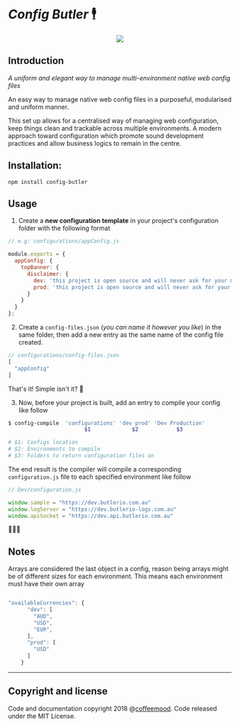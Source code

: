 # *Config Butler* 🕴

<p style="margin: 0 auto; text-align: center;">
  <img src=https://i.imgur.com/6n2blTA.png>
</p>



## Introduction

*A uniform and elegant way to manage multi-environment native web config files* 

An easy way to manage native web config files in a purposeful, modularised and uniform manner. 

This set up allows for a centralised way of managing web configuration, keep things clean and trackable across multiple environments.  A modern approach toward configuration which promote sound development practices and allow business logics to remain in the centre. 


## Installation: 

```
npm install config-butler 
```

## Usage

1. Create a **new configuration template** in your project's configuration folder with the following format 

```js
// e.g: configurations/appConfig.js

module.exports = {
  appConfig: {
    topBanner: {
      disclaimer: {
        dev: 'this project is open source and will never ask for your money ',
        prod: 'this project is open source and will never ask for your money',
      }
    }
  }
};
``` 

2. Create a `config-files.json` (_you can name it however you like_) in the same folder, then add a new entry as the same name of the config file created. 

```js
// configurations/config-files.json
[  
  "appConfig"
]
```

That's it! Simple isn't it? 🍰

3. Now, before your project is built, add an entry to compile your config like follow

```bash
$ config-compile  'configurations' 'dev prod' 'Dev Production' 
                        $1             $2            $3 

# $1: Configs location 
# $2: Environments to compile 
# $3: Folders to return configuration files on 
```

The end result is the compiler will compile a corresponding `configuration.js` file to each specified environment like follow 

```js
// Dev/configuration.js 

window.sample = "https://dev.butlerio.com.au"
window.logServer = "https://dev.butlerio-logs.com.au"
window.apiSocket = "https://dev.api.butlerio.com.au"
```

🍻🍻🍻

                
## Notes

Arrays are considered the last object in a config, reason being arrays might be of different sizes for each environment. This means each environment must have their own array

```js

"availableCurrencies": {
      "dev": [
        "AUD",
        "USD",
        "EUR",
      ],
      "prod": [
        "USD"
      ]
    }

```

---

## Copyright and license

Code and documentation copyright 2018 @[coffeemood](https://github.com/coffeemood). Code released under the MIT License. 


